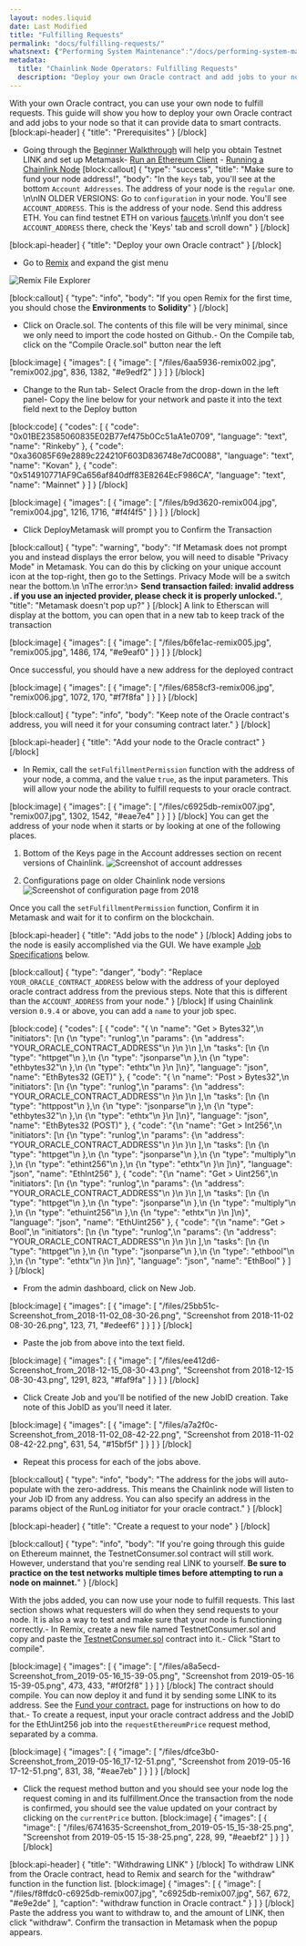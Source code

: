 ```yaml
---
layout: nodes.liquid
date: Last Modified
title: "Fulfilling Requests"
permalink: "docs/fulfilling-requests/"
whatsnext: {"Performing System Maintenance":"/docs/performing-system-maintenance/", "Miscellaneous":"/docs/miscellaneous/", "Best Security and Operating Practices":"/docs/best-security-practices/"}
metadata: 
  title: "Chainlink Node Operators: Fulfilling Requests"
  description: "Deploy your own Oracle contract and add jobs to your node so that it can provide data to smart contracts."
---
```

With your own Oracle contract, you can use your own node to fulfill requests. This guide will show you how to deploy your own Oracle contract and add jobs to your node so that it can provide data to smart contracts.
[block:api-header]
{
  "title": "Prerequisites"
}
[/block]
- Going through the [Beginner Walkthrough](../beginners-tutorial) will help you obtain Testnet LINK and set up Metamask- [Run an Ethereum Client](../run-an-ethereum-client/) - [Running a Chainlink Node](../running-a-chainlink-node/)
[block:callout]
{
  "type": "success",
  "title": "Make sure to fund your node address!",
  "body": "In the `keys` tab, you'll see at the bottom `Account Addresses`. The address of your node is the `regular` one. \n\nIN OLDER VERSIONS: Go to `configuration` in your node. You'll see `ACCOUNT_ADDRESS`. This is the address of your node. Send this address ETH. You can find testnet ETH on various [faucets](../link-token-contracts/).\n\nIf you don't see `ACCOUNT_ADDRESS` there, check the 'Keys' tab and scroll down"
}
[/block]

[block:api-header]
{
  "title": "Deploy your own Oracle contract"
}
[/block]
- Go to <a href="https://remix.ethereum.org/#gist=1d2cb55e777589e59847bc60ebabb005&optimize=true&version=soljson-v0.4.24+commit.e67f0147.js" target="_blank" rel="noreferrer, noopener">Remix</a> and expand the gist menu

![Remix File Explorer](/files/05f12f3-00eeef4-remix001.jpg)


[block:callout]
{
  "type": "info",
  "body": "If you open Remix for the first time, you should chose the **Environments** to **Solidity**"
}
[/block]
- Click on Oracle.sol. The contents of this file will be very minimal, since we only need to import the code hosted on Github.- On the Compile tab, click on the "Compile Oracle.sol" button near the left

[block:image]
{
  "images": [
    {
      "image": [
        "/files/6aa5936-remix002.jpg",
        "remix002.jpg",
        836,
        1382,
        "#e9edf2"
      ]
    }
  ]
}
[/block]
- Change to the Run tab- Select Oracle from the drop-down in the left panel- Copy the line below for your network and paste it into the text field next to the Deploy button

[block:code]
{
  "codes": [
    {
      "code": "0x01BE23585060835E02B77ef475b0Cc51aA1e0709",
      "language": "text",
      "name": "Rinkeby"
    },
    {
      "code": "0xa36085F69e2889c224210F603D836748e7dC0088",
      "language": "text",
      "name": "Kovan"
    },
    {
      "code": "0x514910771AF9Ca656af840dff83E8264EcF986CA",
      "language": "text",
      "name": "Mainnet"
    }
  ]
}
[/block]

[block:image]
{
  "images": [
    {
      "image": [
        "/files/b9d3620-remix004.jpg",
        "remix004.jpg",
        1216,
        1716,
        "#f4f4f5"
      ]
    }
  ]
}
[/block]
- Click DeployMetamask will prompt you to Confirm the Transaction

[block:callout]
{
  "type": "warning",
  "body": "If Metamask does not prompt you and instead displays the error below, you will need to disable \"Privacy Mode\" in Metamask. You can do this by clicking on your unique account icon at the top-right, then go to the Settings. Privacy Mode will be a switch near the bottom.\n&nbsp;\nThe error:\n> **Send transaction failed: invalid address . if you use an injected provider, please check it is properly unlocked.**",
  "title": "Metamask doesn't pop up?"
}
[/block]
A link to Etherscan will display at the bottom, you can open that in a new tab to keep track of the transaction

[block:image]
{
  "images": [
    {
      "image": [
        "/files/b6fe1ac-remix005.jpg",
        "remix005.jpg",
        1486,
        174,
        "#e9eaf0"
      ]
    }
  ]
}
[/block]

Once successful, you should have a new address for the deployed contract

[block:image]
{
  "images": [
    {
      "image": [
        "/files/6858cf3-remix006.jpg",
        "remix006.jpg",
        1072,
        170,
        "#f7f8fa"
      ]
    }
  ]
}
[/block]

[block:callout]
{
  "type": "info",
  "body": "Keep note of the Oracle contract's address, you will need it for your consuming contract later."
}
[/block]

[block:api-header]
{
  "title": "Add your node to the Oracle contract"
}
[/block]

- In Remix, call the `setFulfillmentPermission` function with the address of your node, a comma, and the value `true`, as the input parameters. This will allow your node the ability to fulfill requests to your oracle contract.

[block:image]
{
  "images": [
    {
      "image": [
        "/files/c6925db-remix007.jpg",
        "remix007.jpg",
        1302,
        1542,
        "#eae7e4"
      ]
    }
  ]
}
[/block]
You can get the address of your node when it starts or by looking at one of the following places.

1. Bottom of the Keys page in the Account addresses section on recent versions of Chainlink.
![Screenshot of account addresses](/images/node-operators/node-address.png)

1. Configurations page on older Chainlink node versions
![Screenshot of configuration page from 2018](/files/d2e5225-Screenshot_from_2018-12-17_08-23-16.png)


Once you call the `setFulfillmentPermission` function, Confirm it in Metamask and wait for it to confirm on the blockchain.

[block:api-header]
{
  "title": "Add jobs to the node"
}
[/block]
Adding jobs to the node is easily accomplished via the GUI. We have example [Job Specifications](../job-specifications/) below.

[block:callout]
{
  "type": "danger",
  "body": "Replace `YOUR_ORACLE_CONTRACT_ADDRESS` below with the address of your deployed oracle contract address from the previous steps. Note that this is different than the `ACCOUNT_ADDRESS` from your node."
}
[/block]
If using Chainlink version `0.9.4` or above, you can add a `name` to your job spec. 

[block:code]
{
  "codes": [
    {
      "code": "{ \n  \"name\": \"Get > Bytes32\",\n  \"initiators\": [\n    {\n      \"type\": \"runlog\",\n      \"params\": {\n        \"address\": \"YOUR_ORACLE_CONTRACT_ADDRESS\"\n      }\n    }\n  ],\n  \"tasks\": [\n    {\n      \"type\": \"httpget\"\n    },\n    {\n      \"type\": \"jsonparse\"\n    },\n    {\n      \"type\": \"ethbytes32\"\n    },\n    {\n      \"type\": \"ethtx\"\n    }\n  ]\n}",
      "language": "json",
      "name": "EthBytes32 (GET)"
    },
    {
      "code": "{ \n  \"name\": \"Post > Bytes32\",\n  \"initiators\": [\n    {\n      \"type\": \"runlog\",\n      \"params\": {\n        \"address\": \"YOUR_ORACLE_CONTRACT_ADDRESS\"\n      }\n    }\n  ],\n  \"tasks\": [\n    {\n      \"type\": \"httppost\"\n    },\n    {\n      \"type\": \"jsonparse\"\n    },\n    {\n      \"type\": \"ethbytes32\"\n    },\n    {\n      \"type\": \"ethtx\"\n    }\n  ]\n}",
      "language": "json",
      "name": "EthBytes32 (POST)"
    },
    {
      "code": "{\n  \"name\": \"Get > Int256\",\n  \"initiators\": [\n    {\n      \"type\": \"runlog\",\n      \"params\": {\n        \"address\": \"YOUR_ORACLE_CONTRACT_ADDRESS\"\n      }\n    }\n  ],\n  \"tasks\": [\n    {\n      \"type\": \"httpget\"\n    },\n    {\n      \"type\": \"jsonparse\"\n    },\n    {\n      \"type\": \"multiply\"\n    },\n    {\n      \"type\": \"ethint256\"\n    },\n    {\n      \"type\": \"ethtx\"\n    }\n  ]\n}",
      "language": "json",
      "name": "EthInt256"
    },
    {
      "code": "{\n  \"name\": \"Get > Uint256\",\n  \"initiators\": [\n    {\n      \"type\": \"runlog\",\n      \"params\": {\n        \"address\": \"YOUR_ORACLE_CONTRACT_ADDRESS\"\n      }\n    }\n  ],\n  \"tasks\": [\n    {\n      \"type\": \"httpget\"\n    },\n    {\n      \"type\": \"jsonparse\"\n    },\n    {\n      \"type\": \"multiply\"\n    },\n    {\n      \"type\": \"ethuint256\"\n    },\n    {\n      \"type\": \"ethtx\"\n    }\n  ]\n}",
      "language": "json",
      "name": "EthUint256"
    },
    {
      "code": "{\n  \"name\": \"Get > Bool\",\n  \"initiators\": [\n    {\n      \"type\": \"runlog\",\n      \"params\": {\n        \"address\": \"YOUR_ORACLE_CONTRACT_ADDRESS\"\n      }\n    }\n  ],\n  \"tasks\": [\n    {\n      \"type\": \"httpget\"\n    },\n    {\n      \"type\": \"jsonparse\"\n    },\n    {\n      \"type\": \"ethbool\"\n    },\n    {\n      \"type\": \"ethtx\"\n    }\n  ]\n}",
      "language": "json",
      "name": "EthBool"
    }
  ]
}
[/block]
- From the admin dashboard, click on New Job.

[block:image]
{
  "images": [
    {
      "image": [
        "/files/25bb51c-Screenshot_from_2018-11-02_08-30-26.png",
        "Screenshot from 2018-11-02 08-30-26.png",
        123,
        71,
        "#edeef6"
      ]
    }
  ]
}
[/block]

- Paste the job from above into the text field.

[block:image]
{
  "images": [
    {
      "image": [
        "/files/ee412d6-Screenshot_from_2018-12-15_08-30-43.png",
        "Screenshot from 2018-12-15 08-30-43.png",
        1291,
        823,
        "#faf9fa"
      ]
    }
  ]
}
[/block]

- Click Create Job and you'll be notified of the new JobID creation. Take note of this JobID as you'll need it later.

[block:image]
{
  "images": [
    {
      "image": [
        "/files/a7a2f0c-Screenshot_from_2018-11-02_08-42-22.png",
        "Screenshot from 2018-11-02 08-42-22.png",
        631,
        54,
        "#15bf5f"
      ]
    }
  ]
}
[/block]

- Repeat this process for each of the jobs above.

[block:callout]
{
  "type": "info",
  "body": "The address for the jobs will auto-populate with the zero-address. This means the Chainlink node will listen to your Job ID from any address. You can also specify an address in the params object of the RunLog initiator for your oracle contract."
}
[/block]

[block:api-header]
{
  "title": "Create a request to your node"
}
[/block]

[block:callout]
{
  "type": "info",
  "body": "If you're going through this guide on Ethereum mainnet, the TestnetConsumer.sol contract will still work. However, understand that you're sending real LINK to yourself. **Be sure to practice on the test networks multiple times before attempting to run a node on mainnet.**"
}
[/block]

With the jobs added, you can now use your node to fulfill requests. This last section shows what requesters will do when they send requests to your node. It is also a way to test and make sure that your node is functioning correctly.- In Remix, create a new file named TestnetConsumer.sol and copy and paste the <a href="https://gist.githubusercontent.com/thodges-gh/8df9420393fb29b216d1832e037f2eff/raw/350addafcd19e984cdd4465921fbcbe7ce8500d4/ATestnetConsumer.sol" target="_blank" rel="noreferrer, noopener">TestnetConsumer.sol</a> contract into it.- Click "Start to compile".

[block:image]
{
  "images": [
    {
      "image": [
        "/files/a8a5ecd-Screenshot_from_2019-05-16_15-39-05.png",
        "Screenshot from 2019-05-16 15-39-05.png",
        473,
        433,
        "#f0f2f8"
      ]
    }
  ]
}
[/block]
The contract should compile. You can now deploy it and fund it by sending some LINK to its address. See the [Fund your contract.](../fund-your-contract/) page for instructions on how to do that.- To create a request, input your oracle contract address and the JobID for the EthUint256 job into the `requestEthereumPrice` request method, separated by a comma.

[block:image]
{
  "images": [
    {
      "image": [
        "/files/dfce3b0-Screenshot_from_2019-05-16_17-12-51.png",
        "Screenshot from 2019-05-16 17-12-51.png",
        831,
        38,
        "#eae7eb"
      ]
    }
  ]
}
[/block]
- Click the request method button and you should see your node log the request coming in and its fulfillment.Once the transaction from the node is confirmed, you should see the value updated on your contract by clicking on the `currentPrice` button.
[block:image]
{
  "images": [
    {
      "image": [
        "/files/6741635-Screenshot_from_2019-05-15_15-38-25.png",
        "Screenshot from 2019-05-15 15-38-25.png",
        228,
        99,
        "#eaebf2"
      ]
    }
  ]
}
[/block]

[block:api-header]
{
  "title": "Withdrawing LINK"
}
[/block]
To withdraw LINK from the Oracle contract, head to Remix and search for the "withdraw" function in the function list.
[block:image]
{
  "images": [
    {
      "image": [
        "/files/f8ffdc0-c6925db-remix007.jpg",
        "c6925db-remix007.jpg",
        567,
        672,
        "#e9e2de"
      ],
      "caption": "withdraw function in Oracle contract."
    }
  ]
}
[/block]
Paste the address you want to withdraw to, and the amount of LINK, then click "withdraw". Confirm the transaction in Metamask when the popup appears.
